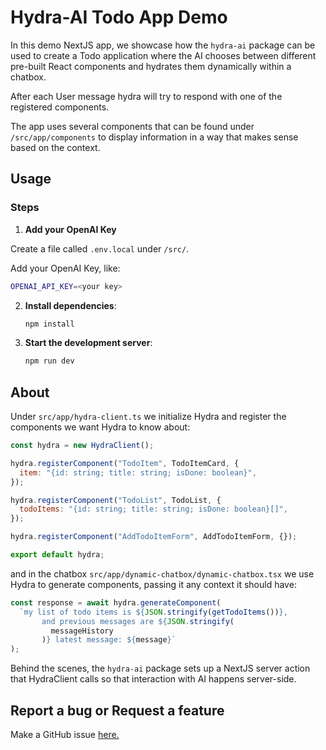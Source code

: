 # Hydra-AI Todo App Demo

In this demo NextJS app, we showcase how the `hydra-ai` package can be used to create a Todo application where the AI chooses between different pre-built React components and hydrates them dynamically within a chatbox.

After each User message hydra will try to respond with one of the registered components.

The app uses several components that can be found under `/src/app/components` to display information in a way that makes sense based on the context.

## Usage

### Steps

1. **Add your OpenAI Key**

Create a file called `.env.local` under `/src/`.

Add your OpenAI Key, like:

```bash
OPENAI_API_KEY=<your key>
```

2. **Install dependencies**:

   ```bash
   npm install
   ```

3. **Start the development server**:
   ```bash
   npm run dev
   ```

## About

Under `src/app/hydra-client.ts` we initialize Hydra and register the components we want Hydra to know about:

```jsx
const hydra = new HydraClient();

hydra.registerComponent("TodoItem", TodoItemCard, {
  item: "{id: string; title: string; isDone: boolean}",
});

hydra.registerComponent("TodoList", TodoList, {
  todoItems: "{id: string; title: string; isDone: boolean}[]",
});

hydra.registerComponent("AddTodoItemForm", AddTodoItemForm, {});

export default hydra;
```

and in the chatbox `src/app/dynamic-chatbox/dynamic-chatbox.tsx` we use Hydra to generate components, passing it any context it should have:

```jsx
const response = await hydra.generateComponent(
  `my list of todo items is ${JSON.stringify(getTodoItems())}, 
       and previous messages are ${JSON.stringify(
         messageHistory
       )} latest message: ${message}`
);
```

Behind the scenes, the `hydra-ai` package sets up a NextJS server action that HydraClient calls so that interaction with AI happens server-side.

## Report a bug or Request a feature

Make a GitHub issue [here.](https://github.com/michaelmagan/hydraai/issues/new)
